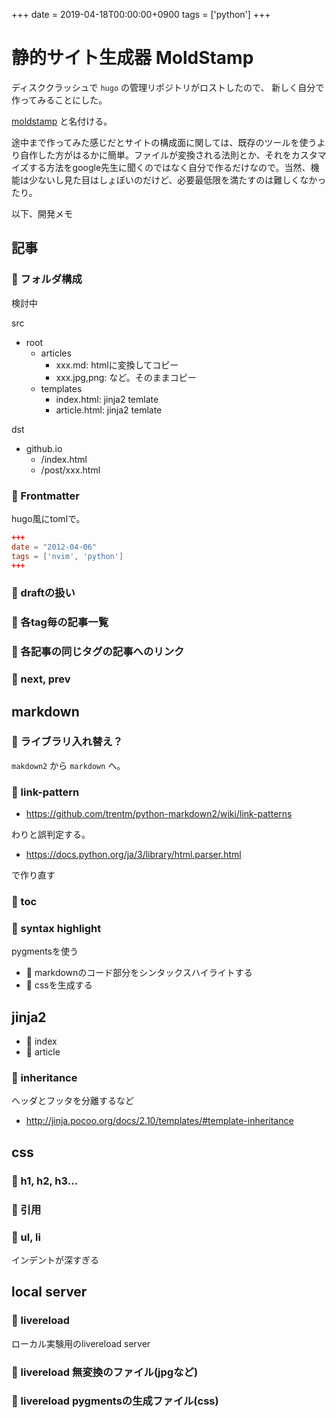 +++
date = 2019-04-18T00:00:00+0900
tags = ['python']
+++
# 静的サイト生成器 MoldStamp

ディスククラッシュで `hugo` の管理リポジトリがロストしたので、
新しく自分で作ってみることにした。

[moldstamp](https://github.com/ousttrue/moldstamp) と名付ける。

途中まで作ってみた感じだとサイトの構成面に関しては、既存のツールを使うより自作した方がはるかに簡単。ファイルが変換される法則とか、それをカスタマイズする方法をgoogle先生に聞くのではなく自分で作るだけなので。当然、機能は少ないし見た目はしょぼいのだけど、必要最低限を満たすのは難しくなかったり。

以下、開発メモ

## 記事

### 🤔 フォルダ構成

検討中

src

* root
    * articles
        * xxx.md: htmlに変換してコピー
        * xxx.jpg,png: など。そのままコピー
    * templates
        * index.html: jinja2 temlate
        * article.html: jinja2 temlate

dst

* github.io
    * /index.html
    * /post/xxx.html

### 🌝 Frontmatter
hugo風にtomlで。

```toml
+++
date = "2012-04-06"
tags = ['nvim', 'python']
+++
```

### 🔨 draftの扱い

### 🔨 各tag毎の記事一覧

### 🔨 各記事の同じタグの記事へのリンク

### 🔨 next, prev

## markdown

### 🔨 ライブラリ入れ替え？

`makdown2` から `markdown` へ。

### 🔨 link-pattern

* https://github.com/trentm/python-markdown2/wiki/link-patterns

わりと誤判定する。

* https://docs.python.org/ja/3/library/html.parser.html

で作り直す

### 🌝 toc


### 🌝 syntax highlight
pygmentsを使う

* 🌝 markdownのコード部分をシンタックスハイライトする
* 🌝 cssを生成する

## jinja2

* 🌝 index
* 🌝 article

### 🔨 inheritance

ヘッダとフッタを分離するなど

* http://jinja.pocoo.org/docs/2.10/templates/#template-inheritance

## css

### 🔨 h1, h2, h3...

### 🔨 引用

### 🔨 ul, li
インデントが深すぎる

## local server
### 🌝 livereload
ローカル実験用のlivereload server

### 🔨 livereload 無変換のファイル(jpgなど)

### 🔨 livereload pygmentsの生成ファイル(css)

